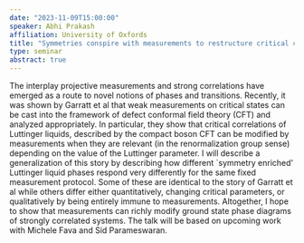 ```yaml
---
date: "2023-11-09T15:00:00"
speaker: Abhi Prakash
affiliation: University of Oxfords
title: "Symmetries conspire with measurements to restructure critical correlations"
type: seminar
abstract: true
---
```


The interplay projective measurements and strong correlations have emerged as a route to novel notions of phases and transitions. Recently, it was shown by Garratt et al that weak measurements on critical states can be cast into the framework of defect conformal field theory (CFT) and analyzed appropriately. In particular, they show that critical correlations of Luttinger liquids, described by the compact boson CFT can be modified by measurements when they are relevant (in the renormalization group sense) depending on the value of the Luttinger parameter. I will describe a generalization of this story by describing how different `symmetry enriched' Luttinger liquid phases respond very differently for the same fixed measurement protocol. Some of these are identical to the story of Garratt et al while others differ either quantitatively, changing critical parameters, or qualitatively by being entirely immune to measurements. Altogether, I hope to show that measurements can richly modify ground state phase diagrams of strongly correlated systems. The talk will be based on upcoming work with Michele Fava and Sid Parameswaran.